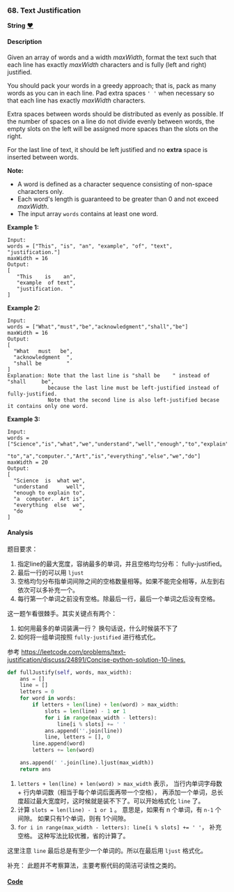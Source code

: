 ### 68. Text Justification

**String**    [❤️](https://leetcode.com/problems/text-justification)    

#### Description

Given an array of words and a width _maxWidth_, format the text such that each line has exactly _maxWidth_ characters and is fully (left and right) justified.

You should pack your words in a greedy approach; that is, pack as many words as you can in each line. Pad extra spaces `' '` when necessary so that each line has exactly _maxWidth_ characters.

Extra spaces between words should be distributed as evenly as possible. If the number of spaces on a line do not divide evenly between words, the empty slots on the left will be assigned more spaces than the slots on the right.

For the last line of text, it should be left justified and no **extra** space is inserted between words.

**Note:**
- A word is defined as a character sequence consisting of non-space characters only.
- Each word's length is guaranteed to be greater than 0 and not exceed _maxWidth_.
- The input array `words` contains at least one word.

**Example 1:**

```
Input:
words = ["This", "is", "an", "example", "of", "text", "justification."]
maxWidth = 16
Output:
[
   "This    is    an",
   "example  of text",
   "justification.  "
]
```

**Example 2:**

```
Input:
words = ["What","must","be","acknowledgment","shall","be"]
maxWidth = 16
Output:
[
  "What   must   be",
  "acknowledgment  ",
  "shall be        "
]
Explanation: Note that the last line is "shall be    " instead of "shall     be",
             because the last line must be left-justified instead of fully-justified.
             Note that the second line is also left-justified becase it contains only one word.
```

**Example 3:**

```
Input:
words = ["Science","is","what","we","understand","well","enough","to","explain",
         "to","a","computer.","Art","is","everything","else","we","do"]
maxWidth = 20
Output:
[
  "Science  is  what we",
  "understand      well",
  "enough to explain to",
  "a  computer.  Art is",
  "everything  else  we",
  "do                  "
]
```

#### Analysis

题目要求：

1. 指定line的最大宽度，容纳最多的单词，并且空格均匀分布： fully-justified。
2. 最后一行的可以用 `ljust`
3. 空格均匀分布指单词间隙之间的空格数量相等。如果不能完全相等，从左到右依次可以多补充一个。
4. 每行第一个单词之前没有空格。除最后一行，最后一个单词之后没有空格。

这一题乍看很棘手。其实关键点有两个：

1. 如何用最多的单词装满一行？ 换句话说，什么时候装不下了
2. 如何将一组单词按照 `fully-justified` 进行格式化。

参考 <https://leetcode.com/problems/text-justification/discuss/24891/Concise-python-solution-10-lines.>

```python
def fullJustify(self, words, max_width):
    ans = []
    line = []
    letters = 0
    for word in words:
        if letters + len(line) + len(word) > max_width:
            slots = len(line) - 1 or 1
            for i in range(max_width - letters):
                line[i % slots] += ' '
            ans.append(''.join(line))
            line, letters = [], 0
        line.append(word)
        letters += len(word)

    ans.append(' '.join(line).ljust(max_width))
    return ans
```

1. `letters + len(line) + len(word) > max_width` 表示， 当行内单词字母数 + 行内单词数（相当于每个单词后面再带一个空格）， 再添加一个单词，总长度超过最大宽度时，这时候就是装不下了。可以开始格式化 `line` 了。
2. 计算 `slots = len(line) - 1 or 1` 。 意思是，如果有 n 个单词，有 `n-1` 个间隙。 如果只有1个单词，则有 1个间隙。
3. `for i in range(max_width - letters): line[i % slots] += ' '`， 补充空格。 这种写法比较优雅，省的计算了。

这里注意 `line` 最后总是有至少一个单词的。所以在最后用 `ljust` 格式化。


补充： 此题并不考察算法，主要考察代码的简洁可读性之类的。

#### [Code](../python/68.%20Text%20Justification.py)
